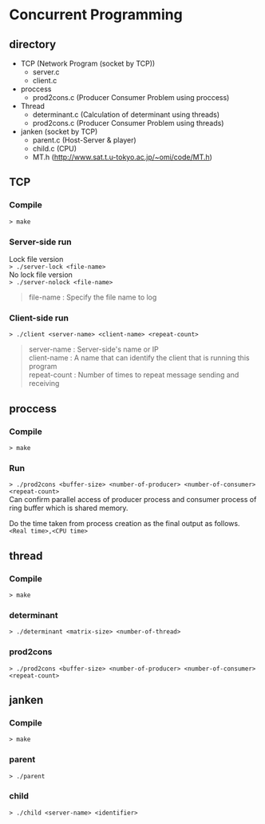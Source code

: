 # Concurrent Programming

## directory

- TCP (Network Program (socket by TCP))
  - server.c
  - client.c
- proccess
  - prod2cons.c (Producer Consumer Problem using proccess)
- Thread
  - determinant.c (Calculation of determinant using threads)
  - prod2cons.c (Producer Consumer Problem using threads)
- janken (socket by TCP)
  - parent.c (Host-Server & player)
  - child.c (CPU)
  - MT.h (http://www.sat.t.u-tokyo.ac.jp/~omi/code/MT.h)

## TCP

### Compile
`> make`

### Server-side run
Lock file version <br>
`> ./server-lock <file-name>` <br>
No lock file version <br>
`> ./server-nolock <file-name>`
> file-name : Specify the file name to log

### Client-side run
`> ./client <server-name> <client-name> <repeat-count>`
> server-name : Server-side's name or IP <br>
> client-name : A name that can identify the client that is running this program <br>
> repeat-count : Number of times to repeat message sending and receiving

## proccess

### Compile
`> make`

### Run
`> ./prod2cons <buffer-size> <number-of-producer> <number-of-consumer> <repeat-count>` <br>
Can confirm parallel access of producer process and consumer process of ring buffer which is shared memory. <br>

Do the time taken from process creation as the final output as follows. <br>
`<Real time>,<CPU time>` 

## thread

### Compile
`> make`

### determinant
`> ./determinant <matrix-size> <number-of-thread>`

### prod2cons
`> ./prod2cons <buffer-size> <number-of-producer> <number-of-consumer> <repeat-count>` <br>

## janken

### Compile
`> make`

### parent
`> ./parent` <br>

### child
`> ./child <server-name> <identifier>` <br>
